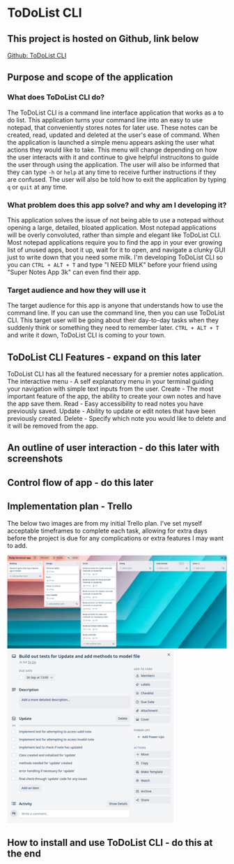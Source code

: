 # ToDoList CLI

## This project is hosted on Github, link below

[Github: ToDoList CLI](https://github.com/Finbob12/ToDoList-CLI)

## Purpose and scope of the application

### What does ToDoList CLI do?

The ToDoList CLI is a command line interface application that works as a to do list. This application turns your command line into an easy to use notepad, that conveniently stores notes for later use. These notes can be created, read, updated and deleted at the user's ease of command. When the application is launched a simple menu appears asking the user what actions they would like to take. This menu will change depending on how the user interacts with it and continue to give helpful instrucitons to guide the user through using the application. The user will also be informed that they can type `-h` or `help` at any time to receive further instructions if they are confused. The user will also be told how to exit the application by typing `q` or `quit` at any time.

### What problem does this app solve? and why am I developing it?

This application solves the issue of not being able to use a notepad without opening a large, detailed, bloated application. Most notepad applications will be overly convoluted, rather than simple and elegant like ToDoList CLI. Most notepad applications require you to find the app in your ever growing list of unused apps, boot it up, wait for it to open, and navigate a clunky GUI just to write down that you need some milk. I'm developing ToDoList CLI so you can `CTRL + ALT + T` and type "I NEED MILK" before your friend using "Super Notes App 3k" can even find their app.

### Target audience and how they will use it

The target audience for this app is anyone that understands how to use the command line. If you can use the command line, then you can use ToDoList CLI. This target user will be going about their day-to-day tasks when they suddenly think or something they need to remember later. `CTRL + ALT + T` and write it down, ToDoList CLI is coming to your town.

## ToDoList CLI Features - expand on this later

ToDoList CLI has all the featured necessary for a premier notes application.
The interactive menu - A self explanatory menu in your terminal guiding your navigation with simple text inputs from the user.
Create - The most important feature of the app, the ability to create your own notes and have the app save them.
Read - Easy accessibility to read notes you have previously saved.
Update - Ability to update or edit notes that have been previously created.
Delete - Specify which note you would like to delete and it will be removed from the app.

## An outline of user interaction - do this later with screenshots

## Control flow of app - do this later

## Implementation plan - Trello

The below two images are from my initial Trello plan. I've set myself acceptable timeframes to complete each task, allowing for extra days before the project is due for any complications or extra features I may want to add.

![24-sep-Trello](./readme_images/24-sep-trello.png) ![24-sep-checklist](./readme_images/24-sep-checklist.png)

## How to install and use ToDoList CLI - do this at the end
